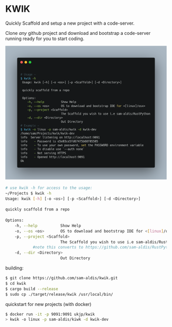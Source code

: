 # KWIK

Quickly Scaffold and setup a new project with a code-server.

Clone *any* github project and download and bootstrap a code-server
running ready for you to start coding.

![](./kwik-full.png)


```sh
# use kwik -h for access to the usage:
~/Projects $ kwik -h
Usage: kwik [-h] [-o <os>] [-p <Scaffold>] [-d <Directory>]

quickly scaffold from a repo

Options:
    -h, --help          Show Help
    -o, --os <os>       OS to download and bootstrap IDE for <[linux]/osx>
    -p, --project <Scaffold>
                        The Scaffold you wish to use i.e sam-aldis/RustPython
			#note this converts to https://github.com/sam-aldis/RustPython
    -d, --dir <Directory>
                        Out Directory

```

building:
```sh
$ git clone https://github.com/sam-aldis/kwik.git
$ cd kwik
$ cargo build --release
$ sudo cp ./target/release/kwik /usr/local/bin/
```

quickstart for new projects (with docker)
```sh
$ docker run -it -p 9091:9091 ukjp/kwik
> kwik -o linux -p sam-aldis/kiwk -d kwik-dev
```

